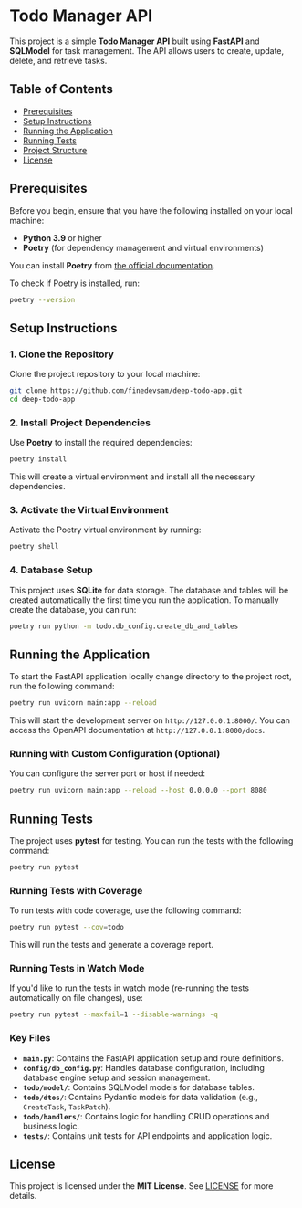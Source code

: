 
# Todo Manager API

This project is a simple **Todo Manager API** built using **FastAPI** and **SQLModel** for task management. The API allows users to create, update, delete, and retrieve tasks.

## Table of Contents

- [Prerequisites](#prerequisites)
- [Setup Instructions](#setup-instructions)
- [Running the Application](#running-the-application)
- [Running Tests](#running-tests)
- [Project Structure](#project-structure)
- [License](#license)

## Prerequisites

Before you begin, ensure that you have the following installed on your local machine:

- **Python 3.9** or higher
- **Poetry** (for dependency management and virtual environments)

You can install **Poetry** from [the official documentation](https://python-poetry.org/docs/#installation).

To check if Poetry is installed, run:

```bash
poetry --version
```

## Setup Instructions

### 1. Clone the Repository

Clone the project repository to your local machine:

```bash
git clone https://github.com/finedevsam/deep-todo-app.git
cd deep-todo-app
```

### 2. Install Project Dependencies

Use **Poetry** to install the required dependencies:

```bash
poetry install
```

This will create a virtual environment and install all the necessary dependencies.

### 3. Activate the Virtual Environment

Activate the Poetry virtual environment by running:

```bash
poetry shell
```

### 4. Database Setup

This project uses **SQLite** for data storage. The database and tables will be created automatically the first time you run the application. To manually create the database, you can run:

```bash
poetry run python -m todo.db_config.create_db_and_tables
```

## Running the Application

To start the FastAPI application locally change directory to the project root, run the following command:

```bash
poetry run uvicorn main:app --reload
```

This will start the development server on `http://127.0.0.1:8000/`. You can access the OpenAPI documentation at `http://127.0.0.1:8000/docs`.

### Running with Custom Configuration (Optional)

You can configure the server port or host if needed:

```bash
poetry run uvicorn main:app --reload --host 0.0.0.0 --port 8080
```

## Running Tests

The project uses **pytest** for testing. You can run the tests with the following command:

```bash
poetry run pytest
```

### Running Tests with Coverage

To run tests with code coverage, use the following command:

```bash
poetry run pytest --cov=todo
```

This will run the tests and generate a coverage report.

### Running Tests in Watch Mode

If you'd like to run the tests in watch mode (re-running the tests automatically on file changes), use:

```bash
poetry run pytest --maxfail=1 --disable-warnings -q
```

### Key Files

- **`main.py`**: Contains the FastAPI application setup and route definitions.
- **`config/db_config.py`**: Handles database configuration, including database engine setup and session management.
- **`todo/model/`**: Contains SQLModel models for database tables.
- **`todo/dtos/`**: Contains Pydantic models for data validation (e.g., `CreateTask`, `TaskPatch`).
- **`todo/handlers/`**: Contains logic for handling CRUD operations and business logic.
- **`tests/`**: Contains unit tests for API endpoints and application logic.

## License

This project is licensed under the **MIT License**. See [LICENSE](LICENSE) for more details.
